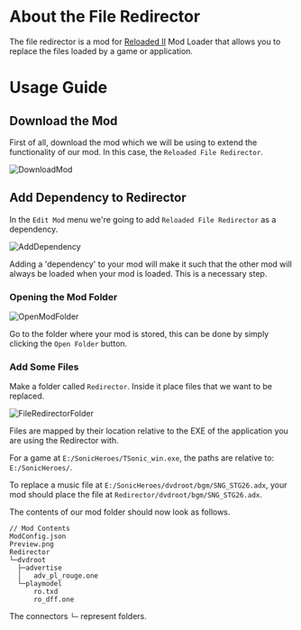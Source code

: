 # About the File Redirector

The file redirector is a mod for [Reloaded II](https://github.com/Reloaded-Project/Reloaded-II) Mod Loader that allows you to replace the files loaded by a game or application.

# Usage Guide

## Download the Mod

First of all, download the mod which we will be using to extend the functionality of our mod. In this case, the `Reloaded File Redirector`.

![DownloadMod](https://raw.githubusercontent.com/Reloaded-Project/reloaded.universal.redirector/master/docs/images/DownloadMod.png)

## Add Dependency to Redirector

In the `Edit Mod` menu we're going to add `Reloaded File Redirector` as a dependency.  

![AddDependency](https://raw.githubusercontent.com/Reloaded-Project/reloaded.universal.redirector/master/docs/images/AddDependency.png)

Adding a 'dependency' to your mod will make it such that the other mod will always be loaded when your mod is loaded. This is a necessary step. 

### Opening the Mod Folder

![OpenModFolder](https://raw.githubusercontent.com/Reloaded-Project/reloaded.universal.redirector/master/docs/images/OpenModFolder.png)

Go to the folder where your mod is stored, this can be done by simply clicking the `Open Folder` button.  

### Add Some Files

Make a folder called `Redirector`. 
Inside it place files that we want to be replaced.  

![FileRedirectorFolder](https://raw.githubusercontent.com/Reloaded-Project/reloaded.universal.redirector/master/docs/images/FileRedirectorFolder.png)

Files are mapped by their location relative to the EXE of the application you are using the Redirector with.

For a game at `E:/SonicHeroes/TSonic_win.exe`, the paths are relative to: `E:/SonicHeroes/`.

To replace a music file at `E:/SonicHeroes/dvdroot/bgm/SNG_STG26.adx`, your mod should place the file at `Redirector/dvdroot/bgm/SNG_STG26.adx`.

The contents of our mod folder should now look as follows.

```
// Mod Contents
ModConfig.json
Preview.png
Redirector
└─dvdroot
  ├─advertise
  │   adv_pl_rouge.one
  └─playmodel
      ro.txd
      ro_dff.one
```

The connectors `└─` represent folders.